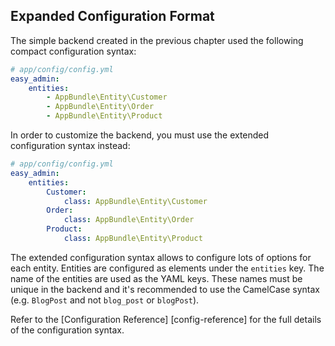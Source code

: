 

Expanded Configuration Format
-----------------------------

The simple backend created in the previous chapter used the following compact
configuration syntax:

```yaml
# app/config/config.yml
easy_admin:
    entities:
        - AppBundle\Entity\Customer
        - AppBundle\Entity\Order
        - AppBundle\Entity\Product
```

In order to customize the backend, you must use the extended configuration
syntax instead:

```yaml
# app/config/config.yml
easy_admin:
    entities:
        Customer:
            class: AppBundle\Entity\Customer
        Order:
            class: AppBundle\Entity\Order
        Product:
            class: AppBundle\Entity\Product
```

The extended configuration syntax allows to configure lots of options for each
entity. Entities are configured as elements under the `entities` key. The name
of the entities are used as the YAML keys. These names must be unique in the
backend and it's recommended to use the CamelCase syntax (e.g. `BlogPost` and
not `blog_post` or `blogPost`).

Refer to the [Configuration Reference] [config-reference] for the full details
of the configuration syntax.
